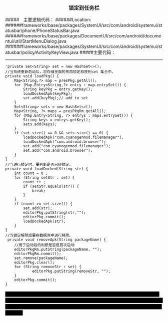 ### <center>锁定到任务栏</center>
#####&ensp;&ensp;主要逻辑代码：
######Location:
######frameworks/base/packages/SystemUI/src/com/android/systemui/statusbar/phone/PhoneStatusBar.java
######frameworks/base/packages/DocumentUI/src/com/android/documentui/util/StartMenuDialog.java
######frameworks/base/packages/SystemUI/src/com/android/systemui/statusbar/policy/ActivityKeyView.java
#####主要代码：
***
    'private Set<String> set = new HashSet<>();
    //当系统重新启动后，将存储里面的东西锁定和放到set 集合中。
    private void loadPkg() {
        Map<String,?> map = presPkg.getAll();
        for (Map.Entry<String,?> entry : map.entrySet()) {
            String keyPkg = entry.getKey();
            loadDockedApk(keyPkg);
            set.add(keyPkg);// add to set
        }
        Set<String> sets = new HashSet<>();
        Map<String, ?> maps = presPkgRm.getAll();
        for (Map.Entry<String, ?> entrys : maps.entrySet()) {
            String keys = entrys.getKey();
            sets.add(keys);
        }
        if (set.size() == 0 && sets.size() == 0) {
            loadDockedApk("com.cyanogenmod.filemanager");
            loadDockedApk("com.android.browser");
            set.add("com.cyanogenmod.filemanager");
            set.add("com.android.browser");
        }
    }
    //当进行锁定时，要判断是否已经锁定。
    private void loadDocked(String str) {
        int count = 0 ;
        for (String setStr : set) {
            count ++ ;
            if (setStr.equals(str)) {
                break;
            }
        }
        if (count >= set.size()) {
            set.add(str);
            editorPkg.putString(str,"");
            editorPkg.commit();
            loadDockedApk(str);
        }
    }
    //当锁定解除后要在数据库中进行移除。
     private void removeApk(String packageName) {
        //用于启动后的判断是否是首次启动
        editorPkgRm.putString(packageName, "");
        editorPkgRm.commit();
        set.remove(packageName);
        editorPkg.clear();
        for (String removeStr : set) {
                editorPkg.putString(removeStr, "");
        }
        editorPkg.commit();
    }
<style>
mark {
              background-color:#000000; font-weight:bold;
          }
</style>
<mark>在处理：首次启动存在 文件夹和浏览器，这个问题时；我采用的解决方案是：再建一个数据存储，用这个来记录用户是否操作了移除的功能，只要用户操作了移除的功能，那就有数据存储，这样再加上Set 集合是否为 0的判断，解决了首次启动的问题！</mark>